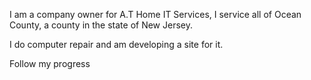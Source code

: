 I am a company owner for A.T Home IT Services, I service all of Ocean County, a county in the state of New Jersey. 

I do computer repair and am developing a site for it.

Follow my progress
